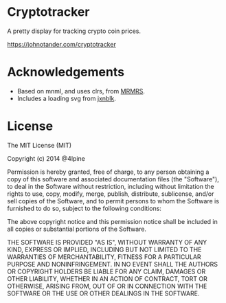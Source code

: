 # Cryptotracker

A pretty display for tracking crypto coin prices.

<https://johnotander.com/cryptotracker>

# Acknowledgements

  - Based on mnml, and uses clrs, from [MRMRS](http://mrmrs.cc "Adam Morse - Designer Developer").
  - Includes a loading svg from [jxnblk](https://github.com/jxnblk/loading).

# License

The MIT License (MIT)

Copyright (c) 2014 @4lpine

Permission is hereby granted, free of charge, to any person obtaining a copy
of this software and associated documentation files (the "Software"), to deal
in the Software without restriction, including without limitation the rights
to use, copy, modify, merge, publish, distribute, sublicense, and/or sell
copies of the Software, and to permit persons to whom the Software is
furnished to do so, subject to the following conditions:

The above copyright notice and this permission notice shall be included in
all copies or substantial portions of the Software.

THE SOFTWARE IS PROVIDED "AS IS", WITHOUT WARRANTY OF ANY KIND, EXPRESS OR
IMPLIED, INCLUDING BUT NOT LIMITED TO THE WARRANTIES OF MERCHANTABILITY,
FITNESS FOR A PARTICULAR PURPOSE AND NONINFRINGEMENT. IN NO EVENT SHALL THE
AUTHORS OR COPYRIGHT HOLDERS BE LIABLE FOR ANY CLAIM, DAMAGES OR OTHER
LIABILITY, WHETHER IN AN ACTION OF CONTRACT, TORT OR OTHERWISE, ARISING FROM,
OUT OF OR IN CONNECTION WITH THE SOFTWARE OR THE USE OR OTHER DEALINGS IN
THE SOFTWARE.


